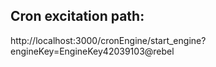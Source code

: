## Cron excitation path:

http://localhost:3000/cronEngine/start_engine?engineKey=EngineKey42039103@rebel
